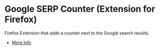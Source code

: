 # Google SERP Counter (Extension for Firefox)
Firefox Extension that adds a counter next to the Google search results.

- [More info](https://martijnoud.com/google-serp-counter/)